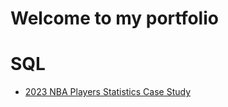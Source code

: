 # Welcome to my portfolio

# SQL
- [2023 NBA Players Statistics Case Study]([link](https://github.com/JacksonWaddleton/2023-nba-stats)https://github.com/JacksonWaddleton/2023-nba-stats)
